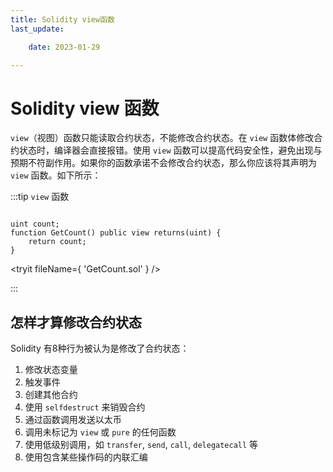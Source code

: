 ```yaml
---
title: Solidity view函数
last_update:

    date: 2023-01-29

---
```


# Solidity view 函数

`view`（视图）函数只能读取合约状态，不能修改合约状态。在 `view` 函数体修改合约状态时，编译器会直接报错。使用 `view` 函数可以提高代码安全性，避免出现与预期不符副作用。如果你的函数承诺不会修改合约状态，那么你应该将其声明为 `view` 函数。如下所示：

:::tip `view` 函数

```solidity

uint count;
function GetCount() public view returns(uint) {
    return count;
}

```

<tryit fileName={ 'GetCount.sol' } />

:::

## 怎样才算修改合约状态

Solidity 有8种行为被认为是修改了合约状态：

1. 修改状态变量
2. 触发事件
3. 创建其他合约
4. 使用 `selfdestruct` 来销毁合约
5. 通过函数调用发送以太币
6. 调用未标记为 `view` 或 `pure` 的任何函数
7. 使用低级别调用，如 `transfer`, `send`, `call`, `delegatecall` 等
8. 使用包含某些操作码的内联汇编